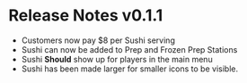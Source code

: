 ﻿# Release Notes v0.1.1

- Customers now pay $8 per Sushi serving
- Sushi can now be added to Prep and Frozen Prep Stations
- Sushi **Should** show up for players in the main menu
- Sushi has been made larger for smaller icons to be visible.